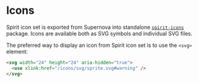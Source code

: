 # Icons

Spirit icon set is exported from Supernova into standalone [`spirit-icons`](https://github.com/lmc-eu/spirit-design-system/tree/main/packages/icons) package.
Icons are available both as SVG symbols and individual SVG files.

The preferred way to display an icon from Spirit icon set is to use the `<svg>` element:

```html
<svg width="24" height="24" aria-hidden="true">
  <use xlink:href="/icons/svg/sprite.svg#warning" />
</svg>
```
